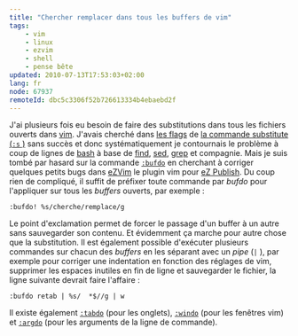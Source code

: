```yaml
---
title: "Chercher remplacer dans tous les buffers de vim"
tags:
    - vim
    - linux
    - ezvim
    - shell
    - pense bête
updated: 2010-07-13T17:53:03+02:00
lang: fr
node: 67937
remoteId: dbc5c3306f52b726613334b4ebaebd2f
---
```


J'ai plusieurs fois eu besoin de faire des substitutions dans tous les fichiers ouverts dans [vim](/tag/vim). J'avais cherché dans [les flags](http://vimdoc.sourceforge.net/htmldoc/change.html#:s_flags) de [la commande substitute (<code>:s</code>
)](http://vimdoc.sourceforge.net/htmldoc/change.html#:substitute) sans succès et donc systématiquement je contournais le problème à coup de lignes de [bash](http://pwet.fr/man/linux/commandes/bash) à base de [find](http://pwet.fr/man/linux/commandes/find), [sed](http://pwet.fr/man/linux/commandes/sed2), [grep](http://pwet.fr/man/linux/commandes/grep) et compagnie. Mais je suis tombé par hasard sur la commande [<code>:bufdo</code>](http://vimdoc.sourceforge.net/htmldoc/windows.html#:bufdo) en cherchant à corriger quelques petits bugs dans [eZVim](/post/ezvim-is-back) le plugin vim pour [eZ Publish](/tag/ez+publish). Du coup rien de compliqué, il suffit de préfixer toute commande par *bufdo* pour l'appliquer sur tous les *buffers* ouverts, par exemple :

``` 
:bufdo! %s/cherche/remplace/g
```


Le point d'exclamation permet de forcer le passage d'un buffer à un autre sans sauvegarder son contenu. Et évidemment ça marche pour autre chose que la substitution. Il est également possible d'exécuter plusieurs commandes sur chacun des *buffers* en les séparant avec un *pipe* (<code>|</code>
), par exemple pour corriger une indentation en fonction des réglages de vim, supprimer les espaces inutiles en fin de ligne et sauvegarder le fichier, la ligne suivante devrait faire l'affaire :

``` 
:bufdo retab | %s/  *$//g | w
```


Il existe également [<code>:tabdo</code>](http://vimdoc.sourceforge.net/htmldoc/tabpage.html#:tabdo) (pour les onglets), [<code>:windo</code>](http://vimdoc.sourceforge.net/htmldoc/windows.html#:windo) (pour les fenêtres vim) et [<code>:argdo</code>](http://vimdoc.sourceforge.net/htmldoc/editing.html#:argdo) (pour les arguments de la ligne de commande).

